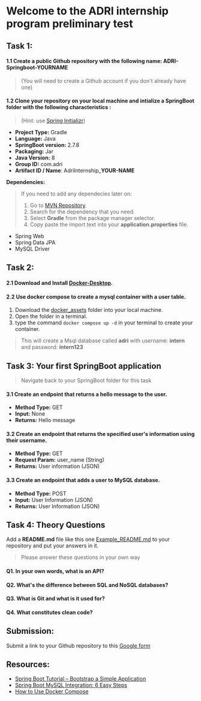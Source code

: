 # Welcome to the ADRI internship program preliminary test

## Task 1:

#### 1.1 Create a public Github repository with the following name: **ADRI-Springboot-YOURNAME**

> (You will need to create a Github account if you don't already have one)

#### 1.2 Clone your repository on your local machine and intialize a SpringBoot folder with the following characteristics :

> (Hint: use [Spring Initializr](https://start.spring.io/))

- **Project Type:** Gradle
- **Language:** Java
- **SpringBoot version:** 2.7.8
- **Packaging:** Jar
- **Java Version:** 8
- **Group ID:** com.adri
- **Artifact ID / Name**: AdriInternship_**YOUR-NAME**

**Dependencies:**

> If you need to add any dependecies later on: 
> 1. Go to [MVN Repository](https://mvnrepository.com/). 
> 2. Search for the dependency that you need.
> 3. Select **Gradle** from the package manager selector.
> 4. Copy paste the import text into your **application.properties** file. 

- Spring Web
- Spring Data JPA
- MySQL Driver

## Task 2:

#### 2.1 Download and Install [Docker-Desktop](https://www.docker.com/products/docker-desktop/).

#### 2.2 Use docker compose to create a mysql container with a user table.

1. Download the [docker_assets](./docker_assets/) folder into your local machine.
2. Open the folder in a terminal.
3. type the command `docker compose up -d` in your terminal to create your container.

> This will create a Msql database called **adri** with username: **intern** and password: **intern123**

## Task 3: Your first SpringBoot application

> Navigate back to your SpringBoot folder for this task

#### 3.1 Create an endpoint that returns a hello message to the user.

- **Method Type:** GET
- **Input:** None
- **Returns:** Hello message

#### 3.2 Create an endpoint that returns the specified user's information using their username.

- **Method Type:** GET
- **Request Param:** user_name (String)
- **Returns:** User information (JSON)

#### 3.3 Create an endpoint that adds a user to MySQL database.

- **Method Type:** POST
- **Input:** User Information (JSON)
- **Returns:** User Information (JSON)

## Task 4: Theory Questions

Add a **README.md** file like this one [Example_README.md](Example_README.md) to your repository and put your answers in it.
> Please answer these questions in your own way

#### Q1. In your own words, what is an API?

#### Q2. What's the difference between SQL and NoSQL databases?

#### Q3. What is Git and what is it used for?

#### Q4. What constitutes clean code?

## Submission:

Submit a link to your Github repository to this [Google form](https://forms.gle/WVPcZrL6syk3ty7V7)

## Resources:

- [Spring Boot Tutorial – Bootstrap a Simple Application](https://www.baeldung.com/spring-boot-start)
- [Spring Boot MySQL Integration: 6 Easy Steps](https://hevodata.com/learn/spring-boot-mysql/)
- [How to Use Docker Compose](https://www.linode.com/docs/guides/how-to-use-docker-compose/)



